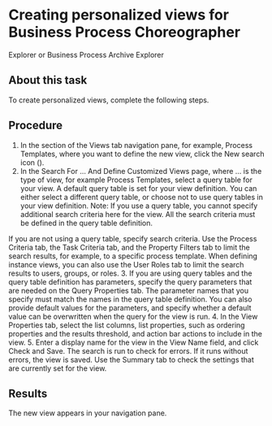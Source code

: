 <!-- image -->

# Creating personalized views for Business Process Choreographer
Explorer or Business Process Archive Explorer

## About this task

To create personalized views, complete the following steps.

## Procedure

1. In the section of the Views tab navigation
pane, for example, Process Templates, where you want to define the
new view, click the New search icon ().
2. In the Search For ... And Define Customized Views page,
where ... is the type of view, for example Process Templates, select
a query table for your view. A default query table is
set for your view definition. You can either select a different query
table, or choose not to use query tables in your view definition. Note: If
you use a query table, you cannot specify additional search criteria
here for the view. All the search criteria must be defined in the
query table definition.

If you are not using a query
table, specify search criteria. Use the Process Criteria tab,
the Task Criteria tab, and the Property
Filters tab to limit the search results, for example, to
a specific process template. When defining instance views, you can
also use the User Roles tab to limit the search
results to users, groups, or roles.
3. If you are using query tables and the query table definition
has parameters, specify the query parameters that are needed on the Query
Properties tab.  The parameter names that
you specify must match the names in the query table definition. You
can also provide default values for the parameters, and specify whether
a default value can be overwritten when the query for the view is
run.
4. In the View Properties tab, select
the list columns, list properties, such as ordering properties and
the results threshold, and action bar actions to include in the view.
5. Enter a display name for the view in the View
Name field, and click Check and Save.
The search is run to check for errors. If it runs without
errors, the view is saved. Use the Summary tab
to check the settings that are currently set for the view.

## Results

The new view appears in your navigation pane.

<!-- image -->